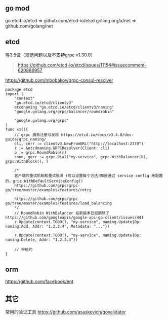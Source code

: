 ## go mod
go.etcd.io/etcd => github.com/etcd-io/etcd
golang.org/x/net => github.com/golang/net

## etcd
等3.5做（规范问题以及不支持grpc v1.30.0）
> https://github.com/etcd-io/etcd/issues/11154#issuecomment-620886957

https://github.com/mbobakov/grpc-consul-resolver
```
package etcd
import (
	"context"
	"go.etcd.io/etcd/clientv3"
	etcdnaming "go.etcd.io/etcd/clientv3/naming"
	"google.golang.org/grpc/balancer/roundrobin"

	"google.golang.org/grpc"
)
func xx(){
	// grpc 服务注册与发现 https://etcd.io/docs/v3.4.0/dev-guide/grpc_naming/
	cli, cerr := clientv3.NewFromURL("http://localhost:2379")
	r := &etcdnaming.GRPCResolver{Client: cli}
	b := grpc.RoundRobin(r)
	conn, gerr := grpc.Dial("my-service", grpc.WithBalancer(b), grpc.WithBlock(), )

	/*
	客户端的重试机制和重试限流 (可以设置每个方法)都是通过 service config 来配置的，grpc.WithDefaultServiceConfig()
	https://github.com/grpc/grpc-go/tree/master/examples/features/retry

	https://github.com/grpc/grpc-go/tree/master/examples/features/load_balancing
	*/
	// RoundRobin WithBalancer 在新版本已经删除了 https://github.com/googleapis/google-api-go-client/issues/441
	r.Update(context.TODO(), "my-service", naming.Update{Op: naming.Add, Addr: "1.2.3.4", Metadata: "..."})

	r.Update(context.TODO(), "my-service", naming.Update{Op: naming.Delete, Addr: "1.2.3.4"})

	// 带租约
}
```

## orm
https://github.com/facebook/ent

## 其它
常用的验证工具
https://github.com/asaskevich/govalidator